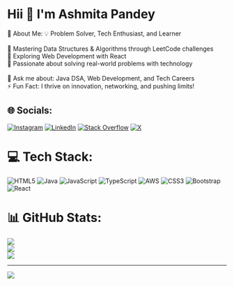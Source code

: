 # Hii 👋 I'm Ashmita Pandey
💫 About Me: 💡 Problem Solver, Tech Enthusiast, and Learner  <br><br>🔹 Mastering Data Structures & Algorithms through LeetCode challenges  <br>🔹 Exploring Web Development with React  <br>🔹 Passionate about solving real-world problems with technology  <br><br>💬 Ask me about: Java DSA, Web Development, and Tech Careers  <br>⚡ Fun Fact: I thrive on innovation, networking, and pushing limits!  <br>


## 🌐 Socials:
[![Instagram](https://img.shields.io/badge/Instagram-%23E4405F.svg?logo=Instagram&logoColor=white)](https://instagram.com/ashmitap41) [![LinkedIn](https://img.shields.io/badge/LinkedIn-%230077B5.svg?logo=linkedin&logoColor=white)](https://linkedin.com/in/ashmitapandey47) [![Stack Overflow](https://img.shields.io/badge/-Stackoverflow-FE7A16?logo=stack-overflow&logoColor=white)](https://stackoverflow.com/users/ashmita-pandey) [![X](https://img.shields.io/badge/X-black.svg?logo=X&logoColor=white)](https://x.com/ashmita41) 

# 💻 Tech Stack:
![HTML5](https://img.shields.io/badge/html5-%23E34F26.svg?style=for-the-badge&logo=html5&logoColor=white) ![Java](https://img.shields.io/badge/java-%23ED8B00.svg?style=for-the-badge&logo=openjdk&logoColor=white) ![JavaScript](https://img.shields.io/badge/javascript-%23323330.svg?style=for-the-badge&logo=javascript&logoColor=%23F7DF1E) ![TypeScript](https://img.shields.io/badge/typescript-%23007ACC.svg?style=for-the-badge&logo=typescript&logoColor=white) ![AWS](https://img.shields.io/badge/AWS-%23FF9900.svg?style=for-the-badge&logo=amazon-aws&logoColor=white) ![CSS3](https://img.shields.io/badge/css3-%231572B6.svg?style=for-the-badge&logo=css3&logoColor=white) ![Bootstrap](https://img.shields.io/badge/bootstrap-%238511FA.svg?style=for-the-badge&logo=bootstrap&logoColor=white) ![React](https://img.shields.io/badge/react-%2320232a.svg?style=for-the-badge&logo=react&logoColor=%2361DAFB)
# 📊 GitHub Stats:
![](https://github-readme-stats.vercel.app/api?username=ashmita41&theme=dark&hide_border=false&include_all_commits=false&count_private=false)<br/>
![](https://github-readme-streak-stats.herokuapp.com/?user=ashmita41&theme=dark&hide_border=false)<br/>
![](https://github-readme-stats.vercel.app/api/top-langs/?username=ashmita41&theme=dark&hide_border=false&include_all_commits=false&count_private=false&layout=compact)

---
[![](https://visitcount.itsvg.in/api?id=ashmita41&icon=0&color=0)](https://visitcount.itsvg.in)

